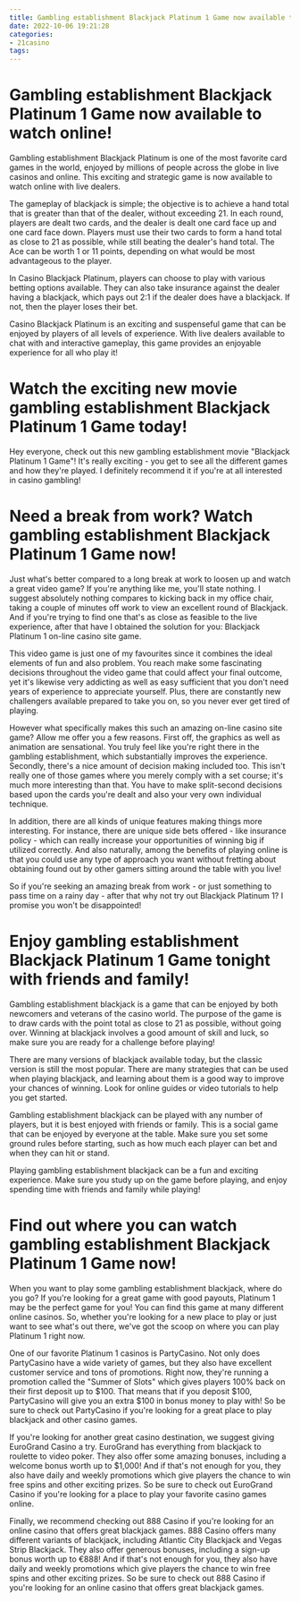 ```yaml
---
title: Gambling establishment Blackjack Platinum 1 Game now available to watch online!
date: 2022-10-06 19:21:28
categories:
- 21casino
tags:
---
```



#  Gambling establishment Blackjack Platinum 1 Game now available to watch online!

Gambling establishment Blackjack Platinum is one of the most favorite card games in the world, enjoyed by millions of people across the globe in live casinos and online. This exciting and strategic game is now available to watch online with live dealers.

The gameplay of blackjack is simple; the objective is to achieve a hand total that is greater than that of the dealer, without exceeding 21. In each round, players are dealt two cards, and the dealer is dealt one card face up and one card face down. Players must use their two cards to form a hand total as close to 21 as possible, while still beating the dealer's hand total. The Ace can be worth 1 or 11 points, depending on what would be most advantageous to the player.

In Casino Blackjack Platinum, players can choose to play with various betting options available. They can also take insurance against the dealer having a blackjack, which pays out 2:1 if the dealer does have a blackjack. If not, then the player loses their bet.

 Casino Blackjack Platinum is an exciting and suspenseful game that can be enjoyed by players of all levels of experience. With live dealers available to chat with and interactive gameplay, this game provides an enjoyable experience for all who play it!

#  Watch the exciting new movie gambling establishment Blackjack Platinum 1 Game today!

Hey everyone, check out this new gambling establishment movie "Blackjack Platinum 1 Game"! It's really exciting - you get to see all the different games and how they're played. I definitely recommend it if you're at all interested in casino gambling!

#  Need a break from work? Watch gambling establishment Blackjack Platinum 1 Game now!

Just what's better compared to a long break at work to loosen up and watch a great video game? If you're anything like me, you'll state nothing. I suggest absolutely nothing compares to kicking back in my office chair, taking a couple of minutes off work to view an excellent round of Blackjack. And if you're trying to find one that's as close as feasible to the live experience, after that have I obtained the solution for you: Blackjack Platinum 1 on-line casino site game.

This video game is just one of my favourites since it combines the ideal elements of fun and also problem. You reach make some fascinating decisions throughout the video game that could affect your final outcome, yet it's likewise very addicting as well as easy sufficient that you don't need years of experience to appreciate yourself. Plus, there are constantly new challengers available prepared to take you on, so you never ever get tired of playing.

However what specifically makes this such an amazing on-line casino site game? Allow me offer you a few reasons. First off, the graphics as well as animation are sensational. You truly feel like you're right there in the gambling establishment, which substantially improves the experience. Secondly, there's a nice amount of decision making included too. This isn't really one of those games where you merely comply with a set course; it's much more interesting than that. You have to make split-second decisions based upon the cards you're dealt and also your very own individual technique.

In addition, there are all kinds of unique features making things more interesting. For instance, there are unique side bets offered - like insurance policy - which can really increase your opportunities of winning big if utilized correctly. And also naturally, among the benefits of playing online is that you could use any type of approach you want without fretting about obtaining found out by other gamers sitting around the table with you live!

So if you're seeking an amazing break from work - or just something to pass time on a rainy day - after that why not try out Blackjack Platinum 1? I promise you won't be disappointed!

#  Enjoy gambling establishment Blackjack Platinum 1 Game tonight with friends and family!

Gambling establishment blackjack is a game that can be enjoyed by both newcomers and veterans of the casino world. The purpose of the game is to draw cards with the point total as close to 21 as possible, without going over. Winning at blackjack involves a good amount of skill and luck, so make sure you are ready for a challenge before playing!

There are many versions of blackjack available today, but the classic version is still the most popular. There are many strategies that can be used when playing blackjack, and learning about them is a good way to improve your chances of winning. Look for online guides or video tutorials to help you get started.

Gambling establishment blackjack can be played with any number of players, but it is best enjoyed with friends or family. This is a social game that can be enjoyed by everyone at the table. Make sure you set some ground rules before starting, such as how much each player can bet and when they can hit or stand.

Playing gambling establishment blackjack can be a fun and exciting experience. Make sure you study up on the game before playing, and enjoy spending time with friends and family while playing!

#  Find out where you can watch gambling establishment Blackjack Platinum 1 Game now!

When you want to play some gambling establishment blackjack, where do you go? If you're looking for a great game with good payouts, Platinum 1 may be the perfect game for you! You can find this game at many different online casinos. So, whether you're looking for a new place to play or just want to see what's out there, we've got the scoop on where you can play Platinum 1 right now.

One of our favorite Platinum 1 casinos is PartyCasino. Not only does PartyCasino have a wide variety of games, but they also have excellent customer service and tons of promotions. Right now, they're running a promotion called the "Summer of Slots" which gives players 100% back on their first deposit up to $100. That means that if you deposit $100, PartyCasino will give you an extra $100 in bonus money to play with! So be sure to check out PartyCasino if you're looking for a great place to play blackjack and other casino games.

If you're looking for another great casino destination, we suggest giving EuroGrand Casino a try. EuroGrand has everything from blackjack to roulette to video poker. They also offer some amazing bonuses, including a welcome bonus worth up to $1,000! And if that's not enough for you, they also have daily and weekly promotions which give players the chance to win free spins and other exciting prizes. So be sure to check out EuroGrand Casino if you're looking for a place to play your favorite casino games online.

Finally, we recommend checking out 888 Casino if you're looking for an online casino that offers great blackjack games. 888 Casino offers many different variants of blackjack, including Atlantic City Blackjack and Vegas Strip Blackjack. They also offer generous bonuses, including a sign-up bonus worth up to €888! And if that's not enough for you, they also have daily and weekly promotions which give players the chance to win free spins and other exciting prizes. So be sure to check out 888 Casino if you're looking for an online casino that offers great blackjack games.